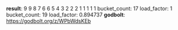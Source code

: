 **result**:
9 9 8 7 6 6 5 4 3 2 2 2 1 1 1 1 1 
bucket_count: 17
load_factor: 1
bucket_count: 19
load_factor: 0.894737
**godbolt**: https://godbolt.org/z/WPbWdsKEb
